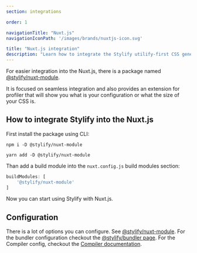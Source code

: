 ```yaml
---
section: integrations

order: 1

navigationTitle: "Nuxt.js"
navigationIconPath: '/images/brands/nuxtjs-icon.svg'

title: "Nuxt.js integration"
description: "Learn how to integrate the Stylify utilify-first CSS generator into the the Nuxt.js."
---
```


For easier integration into the Nuxt.js, there is a package named [@stylify/nuxt-module](/docs/nuxt-module).

It is focused on seamless integration and also provides an extension for profiler that will show you what is your configuration or what the size of your CSS is.

<stack-blitz-link link="https://stackblitz.com/edit/stylify-nuxtjs-template?devtoolsheight=33&file=pages/index.vue"></stack-blitz-link>

<note><template>
Integration example for the Nuxt.js can be found in <a href="https://github.com/stylify/integrations-examples/tree/master/nuxtjs" target="_blank" rel="noopener">integrations examples repository</a>.
</template></note>

## How to integrate Stylify into the Nuxt.js

First install the package using CLI:
```
npm i -D @stylify/nuxt-module

yarn add -D @stylify/nuxt-module
```

Than add a build module into the `nuxt.config.js` build modules section:
```js
buildModules: [
	'@stylify/nuxt-module'
]
```

Now you can start using Stylify with Nuxt.js.

## Configuration
There is a lot of options you can configure. See [@stylify/nuxt-module](/docs/nuxt-module/configuration).
For the bundler configuration checkout the [@stylify/bundler page](/docs/bundler/configuration).
For the Compiler config, checkout the [Compiler documentation](/docs/stylify/compiler).
